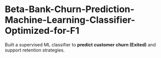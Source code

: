 # Beta-Bank-Churn-Prediction-Machine-Learning-Classifier-Optimized-for-F1
Built a supervised ML classifier to **predict customer churn (Exited)** and support retention strategies.  
